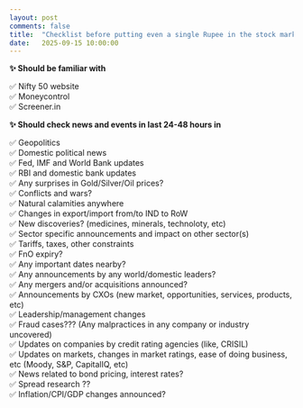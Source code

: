```yaml
---
layout: post
comments: false
title:  "Checklist before putting even a single Rupee in the stock market"
date:   2025-09-15 10:00:00
---
```


**✨ Should be familiar with**

✅ Nifty 50 website <br />
✅ Moneycontrol <br />
✅ Screener.in <br />

**✨ Should check news and events in last 24-48 hours in**

✅ Geopolitics <br />
✅ Domestic political news <br />
✅ Fed, IMF and World Bank updates <br />
✅ RBI and domestic bank updates <br />
✅ Any surprises in Gold/Silver/Oil prices? <br />
✅ Conflicts and wars? <br />
✅ Natural calamities anywhere <br />
✅ Changes in export/import from/to IND to RoW <br />
✅ New discoveries? (medicines, minerals, technoloty, etc)<br />
✅ Sector specific announcements and impact on other sector(s) <br />
✅ Tariffs, taxes, other constraints <br />
✅ FnO expiry? <br />
✅ Any important dates nearby? <br />
✅ Any announcements by any world/domestic leaders? <br />
✅ Any mergers and/or acquisitions announced? <br />
✅ Announcements by CXOs (new market, opportunities, services, products, etc) <br />
✅ Leadership/management changes <br />
✅ Fraud cases??? (Any malpractices in any company or industry uncovered) <br />
✅ Updates on companies by credit rating agencies (like, CRISIL) <br />
✅ Updates on markets, changes in market ratings, ease of doing business, etc (Moody, S&P, CapitalIQ, etc) <br />
✅ News related to bond pricing, interest rates? <br />
✅ Spread research ??<br />
✅ Inflation/CPI/GDP changes announced? <br />

